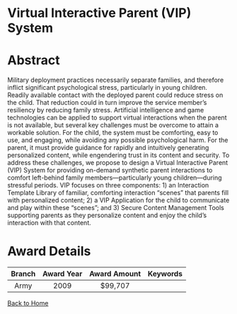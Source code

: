 
Virtual Interactive Parent (VIP) System
=======================================

# Abstract


Military deployment practices necessarily separate families, and therefore inflict significant psychological stress, particularly in young children. Readily available contact with the deployed parent could reduce stress on the child. That reduction could in turn improve the service member’s resiliency by reducing family stress. Artificial intelligence and game technologies can be applied to support virtual interactions when the parent is not available, but several key challenges must be overcome to attain a workable solution. For the child, the system must be comforting, easy to use, and engaging, while avoiding any possible psychological harm. For the parent, it must provide guidance for rapidly and intuitively generating personalized content, while engendering trust in its content and security. To address these challenges, we propose to design a Virtual Interactive Parent (VIP) System for providing on-demand synthetic parent interactions to comfort left-behind family members—particularly young children—during stressful periods. VIP focuses on three components: 1) an Interaction Template Library of familiar, comforting interaction “scenes” that parents fill with personalized content; 2) a VIP Application for the child to communicate and play within these “scenes”; and 3) Secure Content Management Tools supporting parents as they personalize content and enjoy the child’s interaction with that content.  

# Award Details

|Branch|Award Year|Award Amount|Keywords|
| :---: | :---: | :---: | :---: |
|Army|2009|$99,707||
  
  


[Back to Home](https://github.com/chrischow/dod_sbir_awards/Reports/JH/#2294)